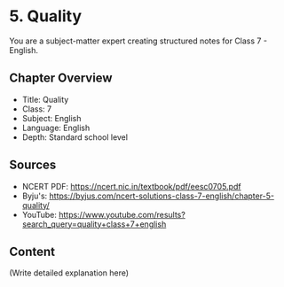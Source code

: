 # 5. Quality

You are a subject-matter expert creating structured notes for Class 7 - English.

## Chapter Overview
- Title: Quality
- Class: 7
- Subject: English
- Language: English
- Depth: Standard school level

## Sources
- NCERT PDF: https://ncert.nic.in/textbook/pdf/eesc0705.pdf
- Byju's: https://byjus.com/ncert-solutions-class-7-english/chapter-5-quality/
- YouTube: https://www.youtube.com/results?search_query=quality+class+7+english

## Content
(Write detailed explanation here)
